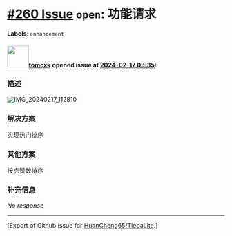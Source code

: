 # [\#260 Issue](https://github.com/HuanCheng65/TiebaLite/issues/260) `open`: 功能请求
**Labels**: `enhancement`


#### <img src="https://avatars.githubusercontent.com/u/144589321?v=4" width="50">[tomcxk](https://github.com/tomcxk) opened issue at [2024-02-17 03:35](https://github.com/HuanCheng65/TiebaLite/issues/260):

### 描述

![IMG_20240217_112810](https://github.com/HuanCheng65/TiebaLite/assets/144589321/8bbd2b5b-9c84-43c2-9a3f-4efa4bec95c9)


### 解决方案

实现热门排序

### 其他方案

按点赞数排序

### 补充信息

_No response_




-------------------------------------------------------------------------------



[Export of Github issue for [HuanCheng65/TiebaLite](https://github.com/HuanCheng65/TiebaLite).]
